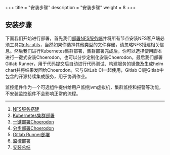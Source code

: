 +++
title = "安装步骤"
description = "安装步骤"
weight = 8
+++

## 安装步骤

下面我们开始进行部署，首先我们[部署NFS服务端](./nfs/#nfs服务端安装及配置)并将所有节点安装NFS客户端必须工具包[nfs-utils](./nfs/#客户端挂载nfs服务器共享目录)，当然如果你选择其他类型的文件存储，请忽略NFS搭建相关信息。然后我们进行Kubernetes集群部署，集群部署完成后，你可以选择使用脚本进行一键式安装Choerodon，也可以分步定制化安装Choerodon。最后我们部署Gitlab Runner，用于代码提交后自动进行代码测试、构建服务的镜像及生成helm chart并将结果发回给Choerodon。它与GitLab CI一起使用，Gitlab CI是Gitlab中包含的开源持续集成服务，用于协调作业。

监控组件作为一个可选组件提供给用户监控jvm虚拟机，集群监控和报警等功能，不安装监控组件不会影响正常的流程。

---

1. [NFS服务搭建](./nfs)
1. [Kubernetes集群部署](./kubernetes)
1. [一键部署Choerodon](./choerodon)
1. [分步部署Choerodon](./parts)
1. [Gitlab Runner部署](./gitlab-runner)
1. [监控部署](./monitoring)
1. [安装总结](./summary)